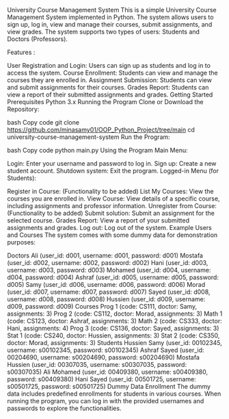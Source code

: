 University Course Management System
This is a simple University Course Management System implemented in Python. The system allows users to sign up, log in, view and manage their courses, submit assignments, and view grades. The system supports two types of users: Students and Doctors (Professors).

Features :

User Registration and Login: Users can sign up as students and log in to access the system.
Course Enrollment: Students can view and manage the courses they are enrolled in.
Assignment Submission: Students can view and submit assignments for their courses.
Grades Report: Students can view a report of their submitted assignments and grades.
Getting Started
Prerequisites
Python 3.x
Running the Program
Clone or Download the Repository:

bash
Copy code
git clone https://github.com/minasamy01/OOP_Python_Project/tree/main
cd university-course-management-system
Run the Program:

bash
Copy code
python main.py
Using the Program
Main Menu:

Login: Enter your username and password to log in.
Sign up: Create a new student account.
Shutdown system: Exit the program.
Logged-in Menu (for Students):

Register in Course: (Functionality to be added)
List My Courses: View the courses you are enrolled in.
View Course: View details of a specific course, including assignments and professor information.
Unregister from Course: (Functionality to be added)
Submit solution: Submit an assignment for the selected course.
Grades Report: View a report of your submitted assignments and grades.
Log out: Log out of the system.
Example Users and Courses
The system comes with some dummy data for demonstration purposes:

Doctors
Ali (user_id: d001, username: d001, password: d001)
Mostafa (user_id: d002, username: d002, password: d002)
Hani (user_id: d003, username: d003, password: d003)
Mohamed (user_id: d004, username: d004, password: d004)
Ashraf (user_id: d005, username: d005, password: d005)
Samy (user_id: d006, username: d006, password: d006)
Morad (user_id: d007, username: d007, password: d007)
Sayed (user_id: d008, username: d008, password: d008)
Hussien (user_id: d009, username: d009, password: d009)
Courses
Prog 1 (code: CS111, doctor: Samy, assignments: 3)
Prog 2 (code: CS112, doctor: Morad, assignments: 3)
Math 1 (code: CS123, doctor: Ashraf, assignments: 3)
Math 2 (code: CS333, doctor: Hani, assignments: 4)
Prog 3 (code: CS136, doctor: Sayed, assignments: 3)
Stat 1 (code: CS240, doctor: Hussien, assignments: 3)
Stat 2 (code: CS350, doctor: Morad, assignments: 3)
Students
Hussien Samy (user_id: 00102345, username: s00102345, password: s00102345)
Ashraf Sayed (user_id: 00204690, username: s00204690, password: s00204690)
Mostafa Hussien (user_id: 00307035, username: s00307035, password: s00307035)
Ali Mohamed (user_id: 00409380, username: s00409380, password: s00409380)
Hani Sayed (user_id: 00501725, username: s00501725, password: s00501725)
Dummy Data Enrollment
The dummy data includes predefined enrollments for students in various courses. When running the program, you can log in with the provided usernames and passwords to explore the functionalities.
